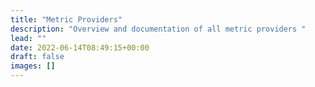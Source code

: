 ```yaml
---
title: "Metric Providers"
description: "Overview and documentation of all metric providers "
lead: ""
date: 2022-06-14T08:49:15+00:00
draft: false
images: []
---
```

